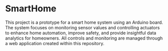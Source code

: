 # SmartHome
This project is a prototype for a smart home system using an Arduino board. The system focuses on monitoring sensor values and controlling actuators to enhance home automation, improve safety, and provide insightful data analytics for homeowners.
All controls and monitoring are managed through a web application created within this repository.
